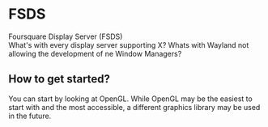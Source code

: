 # FSDS
Foursquare Display Server (FSDS)  
What's with every display server supporting X? Whats with Wayland not allowing the development of ne Window Managers?  

## How to get started?
You can start by looking at OpenGL. While OpenGL may be the easiest to start with and the most accessible, a different graphics library may be used in the future.
